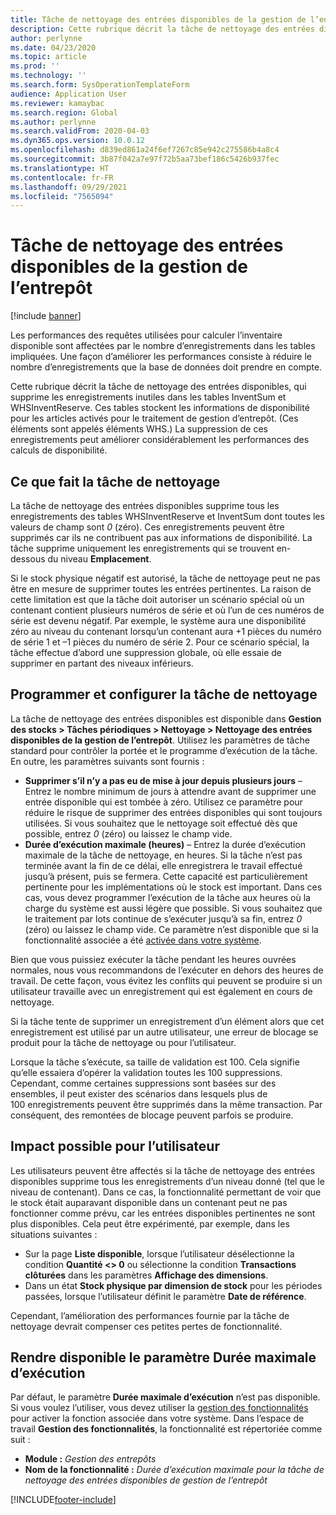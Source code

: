 ```yaml
---
title: Tâche de nettoyage des entrées disponibles de la gestion de l’entrepôt
description: Cette rubrique décrit la tâche de nettoyage des entrées disponibles, qui permet d’améliorer les performances du système en identifiant et en supprimant les enregistrements associés mais inutiles.
author: perlynne
ms.date: 04/23/2020
ms.topic: article
ms.prod: ''
ms.technology: ''
ms.search.form: SysOperationTemplateForm
audience: Application User
ms.reviewer: kamaybac
ms.search.region: Global
ms.author: perlynne
ms.search.validFrom: 2020-04-03
ms.dyn365.ops.version: 10.0.12
ms.openlocfilehash: d839ed861a24f6ef7267c85e942c275586b4a8c4
ms.sourcegitcommit: 3b87f042a7e97f72b5aa73bef186c5426b937fec
ms.translationtype: HT
ms.contentlocale: fr-FR
ms.lasthandoff: 09/29/2021
ms.locfileid: "7565094"
---
```

# <a name="warehouse-management-on-hand-entries-cleanup-job"></a>Tâche de nettoyage des entrées disponibles de la gestion de l’entrepôt

[!include [banner](../includes/banner.md)]

Les performances des requêtes utilisées pour calculer l’inventaire disponible sont affectées par le nombre d’enregistrements dans les tables impliquées. Une façon d’améliorer les performances consiste à réduire le nombre d’enregistrements que la base de données doit prendre en compte.

Cette rubrique décrit la tâche de nettoyage des entrées disponibles, qui supprime les enregistrements inutiles dans les tables InventSum et WHSInventReserve. Ces tables stockent les informations de disponibilité pour les articles activés pour le traitement de gestion d’entrepôt. (Ces éléments sont appelés éléments WHS.) La suppression de ces enregistrements peut améliorer considérablement les performances des calculs de disponibilité.

## <a name="what-the-cleanup-job-does"></a>Ce que fait la tâche de nettoyage

La tâche de nettoyage des entrées disponibles supprime tous les enregistrements des tables WHSInventReserve et InventSum dont toutes les valeurs de champ sont *0* (zéro). Ces enregistrements peuvent être supprimés car ils ne contribuent pas aux informations de disponibilité. La tâche supprime uniquement les enregistrements qui se trouvent en-dessous du niveau **Emplacement**.

Si le stock physique négatif est autorisé, la tâche de nettoyage peut ne pas être en mesure de supprimer toutes les entrées pertinentes. La raison de cette limitation est que la tâche doit autoriser un scénario spécial où un contenant contient plusieurs numéros de série et où l’un de ces numéros de série est devenu négatif. Par exemple, le système aura une disponibilité zéro au niveau du contenant lorsqu’un contenant aura +1 pièces du numéro de série 1 et –1 pièces du numéro de série 2. Pour ce scénario spécial, la tâche effectue d’abord une suppression globale, où elle essaie de supprimer en partant des niveaux inférieurs.

## <a name="schedule-and-configure-the-cleanup-job"></a>Programmer et configurer la tâche de nettoyage

La tâche de nettoyage des entrées disponibles est disponible dans **Gestion des stocks \> Tâches périodiques \> Nettoyage \> Nettoyage des entrées disponibles de la gestion de l’entrepôt**. Utilisez les paramètres de tâche standard pour contrôler la portée et le programme d’exécution de la tâche. En outre, les paramètres suivants sont fournis :

- **Supprimer s’il n’y a pas eu de mise à jour depuis plusieurs jours** – Entrez le nombre minimum de jours à attendre avant de supprimer une entrée disponible qui est tombée à zéro. Utilisez ce paramètre pour réduire le risque de supprimer des entrées disponibles qui sont toujours utilisées. Si vous souhaitez que le nettoyage soit effectué dès que possible, entrez *0* (zéro) ou laissez le champ vide.
- **Durée d’exécution maximale (heures)** – Entrez la durée d’exécution maximale de la tâche de nettoyage, en heures. Si la tâche n’est pas terminée avant la fin de ce délai, elle enregistrera le travail effectué jusqu’à présent, puis se fermera. Cette capacité est particulièrement pertinente pour les implémentations où le stock est important. Dans ces cas, vous devez programmer l’exécution de la tâche aux heures où la charge du système est aussi légère que possible. Si vous souhaitez que le traitement par lots continue de s’exécuter jusqu’à sa fin, entrez *0* (zéro) ou laissez le champ vide. Ce paramètre n’est disponible que si la fonctionnalité associée a été [activée dans votre système](#max-execution-time).

Bien que vous puissiez exécuter la tâche pendant les heures ouvrées normales, nous vous recommandons de l’exécuter en dehors des heures de travail. De cette façon, vous évitez les conflits qui peuvent se produire si un utilisateur travaille avec un enregistrement qui est également en cours de nettoyage.

Si la tâche tente de supprimer un enregistrement d’un élément alors que cet enregistrement est utilisé par un autre utilisateur, une erreur de blocage se produit pour la tâche de nettoyage ou pour l’utilisateur.

Lorsque la tâche s’exécute, sa taille de validation est 100. Cela signifie qu’elle essaiera d’opérer la validation toutes les 100 suppressions. Cependant, comme certaines suppressions sont basées sur des ensembles, il peut exister des scénarios dans lesquels plus de 100 enregistrements peuvent être supprimés dans la même transaction. Par conséquent, des remontées de blocage peuvent parfois se produire.

## <a name="possible-user-impact"></a>Impact possible pour l’utilisateur

Les utilisateurs peuvent être affectés si la tâche de nettoyage des entrées disponibles supprime tous les enregistrements d’un niveau donné (tel que le niveau de contenant). Dans ce cas, la fonctionnalité permettant de voir que le stock était auparavant disponible dans un contenant peut ne pas fonctionner comme prévu, car les entrées disponibles pertinentes ne sont plus disponibles. Cela peut être expérimenté, par exemple, dans les situations suivantes :

- Sur la page **Liste disponible**, lorsque l’utilisateur désélectionne la condition **Quantité \<\> 0** ou sélectionne la condition **Transactions clôturées** dans les paramètres **Affichage des dimensions**.
- Dans un état **Stock physique par dimension de stock** pour les périodes passées, lorsque l’utilisateur définit le paramètre **Date de référence**.

Cependant, l’amélioration des performances fournie par la tâche de nettoyage devrait compenser ces petites pertes de fonctionnalité.

## <a name="make-the-maximum-execution-time-setting-available"></a><a name="max-execution-time"></a>Rendre disponible le paramètre Durée maximale d’exécution

Par défaut, le paramètre **Durée maximale d’exécution** n’est pas disponible. Si vous voulez l’utiliser, vous devez utiliser la [gestion des fonctionnalités](../../fin-ops-core/fin-ops/get-started/feature-management/feature-management-overview.md) pour activer la fonction associée dans votre système. Dans l’espace de travail **Gestion des fonctionnalités**, la fonctionnalité est répertoriée comme suit :

- **Module :** *Gestion des entrepôts*
- **Nom de la fonctionnalité :** *Durée d’exécution maximale pour la tâche de nettoyage des entrées disponibles de gestion de l’entrepôt*


[!INCLUDE[footer-include](../../includes/footer-banner.md)]